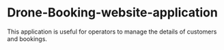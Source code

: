 # Drone-Booking-website-application
This application is useful for operators to manage the details of customers and bookings.
